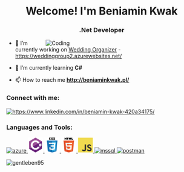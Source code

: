 <h1 align="center">Welcome! I'm Beniamin Kwak</h1>
<h3 align="center">.Net Developer</h3>
<img align="right" alt="Coding" width="400" src="https://media1.giphy.com/media/fEcINojv0IEKn2jKRW/giphy.gif?cid=790b7611e975cf32014bd158968542de64170e172aad25dd&rid=giphy.gif&ct=g" >


- 🔭 I’m currently working on [Wedding Organizer](https://github.com/gentleben95/WeddingOrg) - https://weddinggroup2.azurewebsites.net/

- 🌱 I’m currently learning **C#**

- 📫 How to reach me **http://beniaminkwak.pl/**

<h3 align="left">Connect with me:</h3>
<p align="left">
<a href="https://www.linkedin.com/in/beniamin-kwak-420a34175/" target="blank"><img align="center" src="https://raw.githubusercontent.com/rahuldkjain/github-profile-readme-generator/master/src/images/icons/Social/linked-in-alt.svg" alt="https://www.linkedin.com/in/beniamin-kwak-420a34175/" height="30" width="40" target="_blank" /></a>
</p>

<h3 align="left">Languages and Tools:</h3>
<p align="left"> <a href="https://azure.microsoft.com/en-in/" target="_blank" rel="noreferrer"> <img src="https://www.vectorlogo.zone/logos/microsoft_azure/microsoft_azure-icon.svg" alt="azure" width="40" height="40"/> </a> <a href="https://www.w3schools.com/cs/" target="_blank" rel="noreferrer"> <img src="https://raw.githubusercontent.com/devicons/devicon/master/icons/csharp/csharp-original.svg" alt="csharp" width="40" height="40"/> </a> <a href="https://www.w3schools.com/css/" target="_blank" rel="noreferrer"> <img src="https://raw.githubusercontent.com/devicons/devicon/master/icons/css3/css3-original-wordmark.svg" alt="css3" width="40" height="40"/> </a> <a href="https://www.w3.org/html/" target="_blank" rel="noreferrer"> <img src="https://raw.githubusercontent.com/devicons/devicon/master/icons/html5/html5-original-wordmark.svg" alt="html5" width="40" height="40"/> </a> <a href="https://developer.mozilla.org/en-US/docs/Web/JavaScript" target="_blank" rel="noreferrer"> <img src="https://raw.githubusercontent.com/devicons/devicon/master/icons/javascript/javascript-original.svg" alt="javascript" width="40" height="40"/> </a> <a href="https://www.microsoft.com/en-us/sql-server" target="_blank" rel="noreferrer"> <img src="https://www.svgrepo.com/show/303229/microsoft-sql-server-logo.svg" alt="mssql" width="40" height="40"/> </a> <a href="https://postman.com" target="_blank" rel="noreferrer"> <img src="https://www.vectorlogo.zone/logos/getpostman/getpostman-icon.svg" alt="postman" width="40" height="40"/> </a> </p>

<p><img align="center" src="https://github-readme-stats.vercel.app/api/top-langs?username=gentleben95&show_icons=true&locale=en&layout=compact" alt="gentleben95" /></p>
